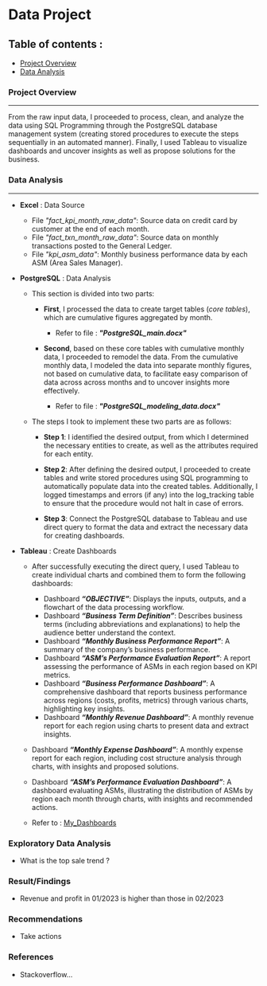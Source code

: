 # Data Project
## Table of contents :
- [Project Overview](#project-overview)
- [Data Analysis](#data-analysis)


### Project Overview
--- 
From the raw input data, I proceeded to process, clean, and analyze the data using SQL Programming through the PostgreSQL database       management system (creating stored procedures to execute the steps sequentially in an automated manner). Finally, I used Tableau to      visualize dashboards and uncover insights as well as propose solutions for the business.

### Data Analysis
---
- **Excel** : Data Source
  - File *"fact_kpi_month_raw_data"*: Source data on credit card by customer at the end of each month.
  - File *"fact_txn_month_raw_data"*: Source data on monthly transactions posted to the General Ledger.
  - File *"kpi_asm_data"*: Monthly business performance data by each ASM (Area Sales Manager).
    
- **PostgreSQL** : Data Analysis 
  
  - This section is divided into two parts:
    - **First**, I processed the data to create target tables (*core tables*), which are cumulative figures aggregated by month.
      - Refer to file : ***"PostgreSQL_main.docx"***
    
    - **Second**, based on these core tables with cumulative monthly data, I proceeded to remodel the data. From the cumulative monthly        data, I modeled the data into separate monthly figures, not based on cumulative data, to facilitate easy comparison of data across
      across months and to uncover insights more effectively.
      - Refer to file : ***"PostgreSQL_modeling_data.docx"***
      
  - The steps I took to implement these two parts are as follows:
    - **Step 1**: I identified the desired output, from which I determined the necessary entities to create, as well as the attributes         required for each entity.
          
    - **Step 2**: After defining the desired output, I proceeded to create tables and write stored procedures using SQL programming to         automatically populate data into the created tables. Additionally, I logged timestamps and errors (if any) into the log_tracking         table to ensure that the procedure would not halt in case of errors.

    - **Step 3**: Connect the PostgreSQL database to Tableau and use direct query to format the data and extract the necessary data for        creating dashboards.

- **Tableau** : Create Dashboards
  - After successfully executing the direct query, I used Tableau to create individual charts and combined them to form the following    dashboards:

    - Dashboard ***“OBJECTIVE”***: Displays the inputs, outputs, and a flowchart of the data processing workflow.
    - Dashboard ***“Business Term Definition”***: Describes business terms (including abbreviations and explanations) to help the audience better understand the context.
    - Dashboard ***“Monthly Business Performance Report”***: A summary of the company’s business performance.
    - Dashboard ***“ASM’s Performance Evaluation Report”***: A report assessing the performance of ASMs in each region based on KPI metrics.
    - Dashboard ***“Business Performance Dashboard”***: A comprehensive dashboard that reports business performance across regions (costs, profits, metrics) through various charts, highlighting key insights.
    - Dashboard ***“Monthly Revenue Dashboard”***: A monthly revenue report for each region using charts to present data and extract insights.
  - Dashboard ***“Monthly Expense Dashboard”***: A monthly expense report for each region, including cost structure analysis through charts, with insights and proposed solutions.
  - Dashboard ***“ASM’s Performance Evaluation Dashboard”***: A dashboard evaluating ASMs, illustrating the distribution of ASMs by region each month through charts, with insights and recommended actions.
            

   - Refer to : [My_Dashboards](https://public.tableau.com/shared/TCDPPZMWY?:display_count=n&:origin=viz_share_link)

### Exploratory Data Analysis 
- What is the top sale trend ?

### Result/Findings
- Revenue and profit in 01/2023 is higher than those in 02/2023

### Recommendations 
- Take actions


### References 
- Stackoverflow...


